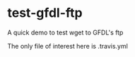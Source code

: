 # test-gfdl-ftp
A quick demo to test wget to GFDL's ftp

The only file of interest here is .travis.yml
